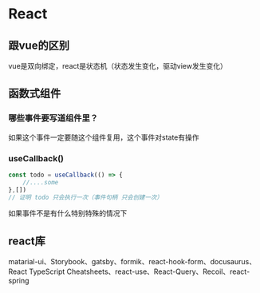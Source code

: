 # React

## 跟vue的区别
vue是双向绑定，react是状态机（状态发生变化，驱动view发生变化）


## 函数式组件
### 哪些事件要写道组件里？
如果这个事件一定要随这个组件复用，这个事件对state有操作

### useCallback()
```js
const todo = useCallback(() => {
    //....some
},[])
// 证明 todo 只会执行一次（事件句柄 只会创建一次）
```
如果事件不是有什么特别特殊的情况下

## react库
matarial-ui、Storybook、gatsby、formik、react-hook-form、docusaurus、React TypeScript Cheatsheets、react-use、React-Query、Recoil、react-spring
